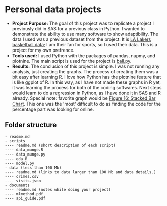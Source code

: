 # Personal data projects

- __Project Purpose:__ The goal of this project was to replicate a project I previously did in SAS for a previous class in Python. I wanted to demonstrate the ability to use many software to show adaptibility. The data I used was a previous dataset from the project. It is [LA Lakers basketball data](https://www.basketball-reference.com/teams/LAL/2018/gamelog/); I am their fan for sports, so I used their data. This is a project for my own prefrence. 
- __Tools used:__ I used Python with the packages of pandas, nupmy, and plotnine. The main script is used for the project is [ball.py](scripts/ball.py).
- __Results:__ The conclusion of this project is simple. I was not running any analysis, just creating the graphs. The process of creating them was a bit easy after learning R. I love how Python has the plotnine feature that is like ggplot of R. In this way, as I have not made these graphs in R yet, it was learning the process for both of the coding softwares. Next steps would learn to do a regression in Python, as I have done it in SAS and R already. Special note: favorite graph would be [Figure 16: Stacked Bar Chart](documents\f16_cohen_Python.png). This one was the 'most' difficult to do as finding the code for the percentage part was looking for online.

## Folder structure

```
- readme.md
- scripts
---- readme.md (short description of each script)
---- data_munge.R
---- data_munge.py
---- eda.R
---- model.py
- data (less than 100 Mb)
---- readme.md (links to data larger than 100 Mb and data details.)
---- crimes.csv
---- visits.json
- documents
---- readme.md (notes while doing your project)
---- mlmethod.pdf
---- api_guide.pdf
```